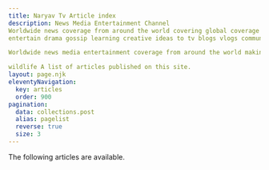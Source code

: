 ```yaml
---
title: Naryav Tv Article index
description: News Media Entertainment Channel 
Worldwide news coverage from around the world covering global coverage from fresh news media
entertain drama gossip learning creative ideas to tv blogs vlogs community forums charity organistion and bussiness advertisment 

Worldwide news media entertainment coverage from around the world making news blogs media blogs wildlife blogs cooking blogs fashion blogs 

wildlife A list of articles published on this site.
layout: page.njk
eleventyNavigation:
  key: articles
  order: 900
pagination:
  data: collections.post
  alias: pagelist
  reverse: true
  size: 3
---
```


The following articles are available.
